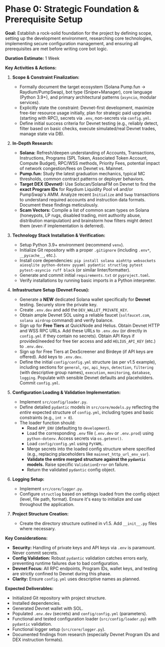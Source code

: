 # Phase 0: Strategic Foundation & Prerequisite Setup

**Goal:** Establish a rock-solid foundation for the project by defining scope, setting up the development environment, researching core technologies, implementing secure configuration management, and ensuring all prerequisites are met before writing core bot logic.

**Duration Estimate:** 1 Week

**Key Activities & Actions:**

1.  **Scope & Constraint Finalization:**
    *   Formally document the target ecosystem (Solana Pump.fun -> Raydium/PumpSwap), bot type (Sniper+Manager), core language (Python 3.9+), and primary architectural patterns (`asyncio`, modular services).
    *   Explicitly state the constraint: Devnet-first development, maximize free-tier resource usage initially, plan for strategic paid upgrades (starting with RPC), secrets via `.env`, non-secrets via `config.yml`.
    *   Define initial success criteria for Devnet testing (e.g., reliably detect, filter based on basic checks, execute simulated/real Devnet trades, manage state via DB).

2.  **In-Depth Research:**
    *   **Solana:** Refresh/deepen understanding of Accounts, Transactions, Instructions, Programs (SPL Token, Associated Token Account, Compute Budget), RPC/WSS methods, Priority Fees, potential impact of network congestion/fees on Devnet vs. Mainnet.
    *   **Pump.fun:** Study the latest graduation mechanics, typical MC thresholds, common contract patterns or deployer behaviors.
    *   **Target DEX (Devnet):** Use Solscan/SolanaFM on Devnet to find the **exact Program IDs** for Raydium Liquidity Pool v4 and/or PumpSwap's AMM. Analyze recent `Initialize` and `Swap` transactions to understand required accounts and instruction data formats. Document these findings meticulously.
    *   **Scam Vectors:** Compile a list of common scam types on Solana (honeypots, LP rugs, disabled trading, mint authority abuse, distribution manipulation) and brainstorm how filters might detect them (even if implementation is deferred).

3.  **Technology Stack Installation & Verification:**
    *   Setup Python 3.9+ environment (recommend `venv`).
    *   Initialize Git repository with a proper `.gitignore` (including `.env*`, `__pycache__`, etc.).
    *   Install core dependencies: `pip install solana aiohttp websockets aiosqlite python-dotenv pyyaml pydantic structlog pytest pytest-asyncio ruff black` (or similar linter/formatter).
    *   Generate and commit initial `requirements.txt` or `pyproject.toml`.
    *   Verify installations by running basic imports in a Python interpreter.

4.  **Infrastructure Setup (Devnet Focus):**
    *   Generate a **NEW** dedicated Solana wallet specifically for **Devnet** testing. Securely store the private key.
    *   Create `.env.dev` and add the `DEV_WALLET_PRIVATE_KEY`.
    *   Obtain ample Devnet SOL using a reliable faucet (`solfaucet.com`, `solana airdrop` command) and verify balance.
    *   Sign up for **Free Tiers** at QuickNode and Helius. Obtain Devnet HTTP and WSS RPC URLs. Add these URLs to `.env.dev` (or directly in `config.yml` if they contain no secrets). Obtain API Keys if provided/needed for free tier access and add `HELIUS_API_KEY` (etc.) to `.env.dev`.
    *   Sign up for Free Tiers at DexScreener and Birdeye (if API keys are offered). Add keys to `.env.dev`.
    *   Define the initial `config/config.yml` structure (as per v1.5 example), including sections for `general`, `rpc`, `api_keys`, `detection`, `filtering` (with descriptive group names), `execution`, `monitoring`, `database`, `logging`. Populate with sensible Devnet defaults and placeholders. Commit `config.yml`.

5.  **Configuration Loading & Validation Implementation:**
    *   Implement `src/config/loader.py`.
    *   Define detailed `pydantic` models in `src/core/models.py` reflecting the *entire* expected structure of `config.yml`, including types and basic constraints (e.g., `int > 0`).
    *   The loader function should:
        *   Read `APP_ENV` (defaulting to `development`).
        *   Load the corresponding `.env` file (`.env.dev` or `.env.prod`) using `python-dotenv`. Access secrets via `os.getenv()`.
        *   Load `config/config.yml` using `PyYAML`.
        *   Merge secrets into the loaded config structure where specified (e.g., replacing placeholders like `mainnet_http_url_env_var`).
        *   **Validate the entire merged structure against the `pydantic` models.** Raise specific `ValidationError` on failure.
        *   Return the validated `pydantic` config object.

6.  **Logging Setup:**
    *   Implement `src/core/logger.py`.
    *   Configure `structlog` based on settings loaded from the config object (level, file path, format). Ensure it's easy to initialize and use throughout the application.

7.  **Project Structure Creation:**
    *   Create the directory structure outlined in v1.5. Add `__init__.py` files where necessary.

**Key Considerations:**

*   **Security:** Handling of private keys and API keys via `.env` is paramount. Never commit secrets.
*   **Config Validation:** Robust `pydantic` validation catches errors early, preventing runtime failures due to bad configuration.
*   **Devnet Focus:** All RPC endpoints, Program IDs, wallet keys, and testing are strictly confined to Devnet during this phase.
*   **Clarity:** Ensure `config.yml` uses descriptive names as planned.

**Expected Deliverables:**

*   Initialized Git repository with project structure.
*   Installed dependencies.
*   Generated Devnet wallet with SOL.
*   Populated `.env.dev` (secrets) and `config/config.yml` (parameters).
*   Functional and tested configuration loader (`src/config/loader.py`) with `pydantic` validation.
*   Functional logger setup (`src/core/logger.py`).
*   Documented findings from research (especially Devnet Program IDs and DEX instruction formats).